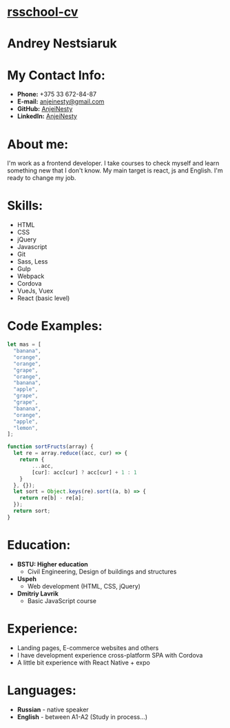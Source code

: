 # [rsschool-cv](https://github.com/AnjeiNesty/rsschool-cv/cv)

# Andrey Nestsiaruk

# My Contact Info:

- **Phone:** +375 33 672-84-87
- **E-mail:** anjeinesty@gmail.com
- **GitHub:** [AnjeiNesty](https://github.com/AnjeiNesty)
- **LinkedIn:** [AnjeiNesty](https://www.linkedin.com/in/anjeinesty/)

# About me:

I'm work as a frontend developer. I take courses to check myself and learn something new that I don't know. My main target is react, js and English. I'm ready to change my job.

# Skills:

- HTML
- CSS
- jQuery
- Javascript
- Git
- Sass, Less
- Gulp
- Webpack
- Cordova
- VueJs, Vuex
- React (basic level)

# Code Examples:

```javascript
let mas = [
  "banana",
  "orange",
  "orange",
  "grape",
  "orange",
  "banana",
  "apple",
  "grape",
  "grape",
  "banana",
  "orange",
  "apple",
  "lemon",
];

function sortFructs(array) {
  let re = array.reduce((acc, cur) => {
    return {
        ...acc,
        [cur]: acc[cur] ? acc[cur] + 1 : 1
    }
  }, {});
  let sort = Object.keys(re).sort((a, b) => {
    return re[b] - re[a];
  });
  return sort;
}
```

# Education:
* **BSTU: Higher education**
  * Civil Engineering, Design of buildings and structures
* **Uspeh**
  * Web development (HTML, CSS, jQuery)
* **Dmitriy Lavrik**
  * Basic JavaScript course

# Experience:
* Landing pages, E-commerce websites and others
* I have development experience cross-platform SPA with Cordova
* A little bit experience with React Native + expo

# Languages:
* **Russian** - native speaker
* **English** - between A1-A2 (Study in process...)
